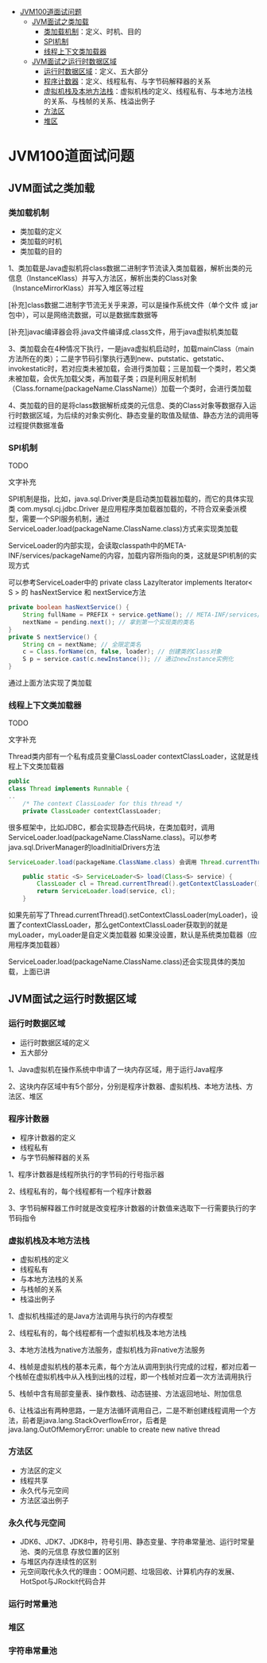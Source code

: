 - [JVM100道面试问题](#JVM100道面试问题)
  - [JVM面试之类加载](#JVM面试之类加载)
    - [类加载机制](#类加载机制)：定义、时机、目的
    - [SPI机制](#SPI机制)
    - [线程上下文类加载器](#线程上下文类加载器)
  - [JVM面试之运行时数据区域](#JVM面试之运行时数据区域)
    - [运行时数据区域](#运行时数据区域)：定义、五大部分
    - [程序计数器](#程序计数器)：定义、线程私有、与字节码解释器的关系
    - [虚拟机栈及本地方法栈](#虚拟机栈及本地方法栈)：虚拟机栈的定义、线程私有、与本地方法栈的关系、与栈帧的关系、栈溢出例子
    - [方法区](#方法区)
    - [堆区](#堆区)

# JVM100道面试问题

## JVM面试之类加载

### 类加载机制

- 类加载的定义
- 类加载的时机
- 类加载的目的

1、类加载是Java虚拟机将class数据二进制字节流读入类加载器，解析出类的元信息（InstanceKlass）并写入方法区，解析出类的Class对象（InstanceMirrorKlass）并写入堆区等过程

[补充]class数据二进制字节流无关乎来源，可以是操作系统文件（单个文件 或 jar包中），可以是网络流数据，可以是数据库数据等

[补充]javac编译器会将.java文件编译成.class文件，用于java虚拟机类加载

3、类加载会在4种情况下执行，一是java虚拟机启动时，加载mainClass（main方法所在的类）；二是字节码引擎执行遇到new、putstatic、getstatic、invokestatic时，若对应类未被加载，会进行类加载；三是加载一个类时，若父类未被加载，会优先加载父类，再加载子类；四是利用反射机制（Class.forname(packageName.ClassName)）加载一个类时，会进行类加载

4、类加载的目的是将class数据解析成类的元信息、类的Class对象等数据存入运行时数据区域，为后续的对象实例化、静态变量的取值及赋值、静态方法的调用等过程提供数据准备

### SPI机制

TODO

文字补充

SPI机制是指，比如，java.sql.Driver类是启动类加载器加载的，而它的具体实现类 com.mysql.cj.jdbc.Driver 是应用程序类加载器加载的，不符合双亲委派模型，需要一个SPI服务机制，通过ServiceLoader.load(packageName.ClassName.class)方式来实现类加载

ServiceLoader的内部实现，会读取classpath中的META-INF/services/packageName的内容，加载内容所指向的类，这就是SPI机制的实现方式

可以参考ServiceLoader中的 private class LazyIterator implements Iterator< S > 的 hasNextService 和 nextService方法

```java
private boolean hasNextService() {
    String fullName = PREFIX + service.getName(); // META-INF/services/ 加上接口的全限定类名，就是文件服务类的文件
    nextName = pending.next(); // 拿到第一个实现类的类名
}
private S nextService() {
    String cn = nextName; // 全限定类名
    c = Class.forName(cn, false, loader); // 创建类的Class对象
    S p = service.cast(c.newInstance()); // 通过newInstance实例化
}
```

通过上面方法实现了类加载

### 线程上下文类加载器

TODO

文字补充

Thread类内部有一个私有成员变量ClassLoader contextClassLoader，这就是线程上下文类加载器

```java
public
class Thread implements Runnable {
..
    /* The context ClassLoader for this thread */
    private ClassLoader contextClassLoader;
```

很多框架中，比如JDBC，都会实现静态代码块，在类加载时，调用ServiceLoader.load(packageName.ClassName.class)。可以参考java.sql.DriverManager的loadInitialDrivers方法

```java
ServiceLoader.load(packageName.ClassName.class) 会调用 Thread.currentThread().getContextClassLoader() 来获取 contextClassLoader 这个类加载器，用于后续类加载

    public static <S> ServiceLoader<S> load(Class<S> service) {
        ClassLoader cl = Thread.currentThread().getContextClassLoader();
        return ServiceLoader.load(service, cl);
    }
```

如果先前写了Thread.currentThread().setContextClassLoader(myLoader)，设置了contextClassLoader，那么getContextClassLoader获取到的就是myLoader，myLoader是自定义类加载器
如果没设置，默认是系统类加载器（应用程序类加载器）

ServiceLoader.load(packageName.ClassName.class)还会实现具体的类加载，上面已讲

## JVM面试之运行时数据区域

### 运行时数据区域

- 运行时数据区域的定义
- 五大部分

1、Java虚拟机在操作系统中申请了一块内存区域，用于运行Java程序

2、这块内存区域中有5个部分，分别是程序计数器、虚拟机栈、本地方法栈、方法区、堆区

### 程序计数器

- 程序计数器的定义
- 线程私有
- 与字节码解释器的关系

1、程序计数器是线程所执行的字节码的行号指示器

2、线程私有的，每个线程都有一个程序计数器

3、字节码解释器工作时就是改变程序计数器的计数值来选取下一行需要执行的字节码指令

### 虚拟机栈及本地方法栈

- 虚拟机栈的定义
- 线程私有
- 与本地方法栈的关系
- 与栈帧的关系
- 栈溢出例子

1、虚拟机栈描述的是Java方法调用与执行的内存模型

2、线程私有的，每个线程都有一个虚拟机栈及本地方法栈

3、本地方法栈为native方法服务，虚拟机栈为非native方法服务

4、栈帧是虚拟机栈的基本元素，每个方法从调用到执行完成的过程，都对应着一个栈帧在虚拟机栈中从入栈到出栈的过程，即一个栈帧对应着一次方法调用执行

5、栈帧中含有局部变量表、操作数栈、动态链接、方法返回地址、附加信息

6、让栈溢出有两种思路，一是方法循环调用自己，二是不断创建线程调用一个方法，前者是java.lang.StackOverflowError，后者是java.lang.OutOfMemoryError: unable to create new native thread

### 方法区

- 方法区的定义
- 线程共享
- 永久代与元空间
- 方法区溢出例子

### 永久代与元空间

- JDK6、JDK7、JDK8中，符号引用、静态变量、字符串常量池、运行时常量池、类的元信息 存放位置的区别
- 与堆区内存连续性的区别
- 元空间取代永久代的理由：OOM问题、垃圾回收、计算机内存的发展、HotSpot与JRockit代码合并

### 运行时常量池

### 堆区

### 字符串常量池


